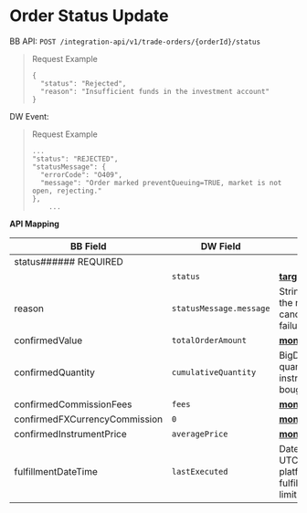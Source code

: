 # Order Status Update

BB API: `POST /integration-api/v1/trade-orders/{orderId}/status`

> Request Example
>
> ``` 
> {
>   "status": "Rejected",
>   "reason": "Insufficient funds in the investment account"
> }
> ```

DW Event:

> Request Example
>
> ``` 
> ...
> "status": "REJECTED",
> "statusMessage": {
>   "errorCode": "O409",
>   "message": "Order marked preventQueuing=TRUE, market is not open, rejecting."
> },
>     ...
> ```



**API Mapping**

| **BB Field**                  | **DW Field**            | Description                                                                                                                                                |
| ----------------------------- | ----------------------- | ---------------------------------------------------------------------------------------------------------------------------------------------------------- |
| status###### REQUIRED
        | `status`                | [**target-order-status**](https://developer.backbase.com/apis/specs/portfolio/portfolio-trading-integration-inbound-api/1.0.7/models/target-order-status/) |
| reason                        | `statusMessage.message` | StringDescription of the rejection, cancellation or the failure reason                                                                                     |
| confirmedValue                | `totalOrderAmount`      | [**money**](https://developer.backbase.com/apis/specs/portfolio/portfolio-trading-integration-inbound-api/1.0.7/models/money/)                             |
| confirmedQuantity             | `cumulativeQuantity`    | BigDecimalConfirmed quantity of instruments sold or bought in the order                                                                                    |
| confirmedCommissionFees       | `fees`                  | [**money**](https://developer.backbase.com/apis/specs/portfolio/portfolio-trading-integration-inbound-api/1.0.7/models/money/)                             |
| confirmedFXCurrencyCommission | `0`                     | [**money**](https://developer.backbase.com/apis/specs/portfolio/portfolio-trading-integration-inbound-api/1.0.7/models/money/)                             |
| confirmedInstrumentPrice      | `averagePrice`          | [**money**](https://developer.backbase.com/apis/specs/portfolio/portfolio-trading-integration-inbound-api/1.0.7/models/money/)                             |
| fulfillmentDateTime           | `lastExecuted`          | DateTimeThe time in UTC when the trading platform made partial fulfillment. Only for limit order.                                                          |




